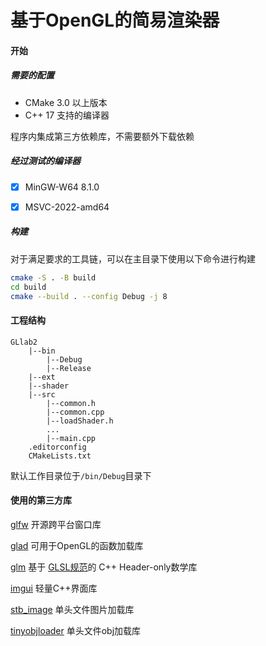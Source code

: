 基于OpenGL的简易渲染器
==

#### 开始

##### 需要的配置  

- CMake 3.0 以上版本
- C++ 17 支持的编译器

程序内集成第三方依赖库，不需要额外下载依赖  

##### 经过测试的编译器  

- [x] MinGW-W64 8.1.0

- [x] MSVC-2022-amd64

##### 构建

对于满足要求的工具链，可以在主目录下使用以下命令进行构建  

```bash
cmake -S . -B build 
cd build
cmake --build . --config Debug -j 8
```
#### 工程结构

```
GLlab2
    |--bin
    	|--Debug
    	|--Release
    |--ext
    |--shader
    |--src
        |--common.h
        |--common.cpp
        |--loadShader.h
		...
        |--main.cpp
    .editorconfig
    CMakeLists.txt
```

默认工作目录位于`/bin/Debug`目录下


#### 使用的第三方库

[glfw](https://github.com/glfw/glfw)  开源跨平台窗口库

[glad](https://github.com/Dav1dde/glad)  可用于OpenGL的函数加载库

[glm](https://github.com/icaven/glm)  基于 [GLSL规范](https://www.opengl.org/registry/doc/GLSLangSpec.4.50.diff.pdf)的 C++ Header-only数学库

[imgui](https://github.com/ocornut/imgui)  轻量C++界面库

[stb_image](https://github.com/nothings/stb/blob/master/stb_image.h)  单头文件图片加载库

[tinyobjloader](https://github.com/tinyobjloader/tinyobjloader)  单头文件obj加载库